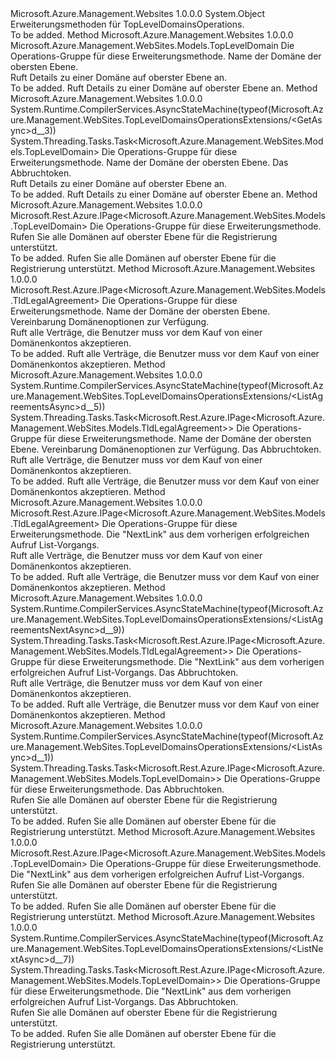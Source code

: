 <Type Name="TopLevelDomainsOperationsExtensions" FullName="Microsoft.Azure.Management.WebSites.TopLevelDomainsOperationsExtensions">
  <TypeSignature Language="C#" Value="public static class TopLevelDomainsOperationsExtensions" />
  <TypeSignature Language="ILAsm" Value=".class public auto ansi abstract sealed beforefieldinit TopLevelDomainsOperationsExtensions extends System.Object" />
  <TypeSignature Language="DocId" Value="T:Microsoft.Azure.Management.WebSites.TopLevelDomainsOperationsExtensions" />
  <TypeSignature Language="VB.NET" Value="Public Module TopLevelDomainsOperationsExtensions" />
  <TypeSignature Language="F#" Value="type TopLevelDomainsOperationsExtensions = class" />
  <AssemblyInfo>
    <AssemblyName>Microsoft.Azure.Management.Websites</AssemblyName>
    <AssemblyVersion>1.0.0.0</AssemblyVersion>
  </AssemblyInfo>
  <Base>
    <BaseTypeName>System.Object</BaseTypeName>
  </Base>
  <Interfaces />
  <Docs>
    <summary>
            Erweiterungsmethoden für TopLevelDomainsOperations.
            </summary>
    <remarks>To be added.</remarks>
  </Docs>
  <Members>
    <Member MemberName="Get">
      <MemberSignature Language="C#" Value="public static Microsoft.Azure.Management.WebSites.Models.TopLevelDomain Get (this Microsoft.Azure.Management.WebSites.ITopLevelDomainsOperations operations, string name);" />
      <MemberSignature Language="ILAsm" Value=".method public static hidebysig class Microsoft.Azure.Management.WebSites.Models.TopLevelDomain Get(class Microsoft.Azure.Management.WebSites.ITopLevelDomainsOperations operations, string name) cil managed" />
      <MemberSignature Language="DocId" Value="M:Microsoft.Azure.Management.WebSites.TopLevelDomainsOperationsExtensions.Get(Microsoft.Azure.Management.WebSites.ITopLevelDomainsOperations,System.String)" />
      <MemberSignature Language="VB.NET" Value="&lt;Extension()&gt;&#xA;Public Function Get (operations As ITopLevelDomainsOperations, name As String) As TopLevelDomain" />
      <MemberSignature Language="F#" Value="static member Get : Microsoft.Azure.Management.WebSites.ITopLevelDomainsOperations * string -&gt; Microsoft.Azure.Management.WebSites.Models.TopLevelDomain" Usage="Microsoft.Azure.Management.WebSites.TopLevelDomainsOperationsExtensions.Get (operations, name)" />
      <MemberType>Method</MemberType>
      <AssemblyInfo>
        <AssemblyName>Microsoft.Azure.Management.Websites</AssemblyName>
        <AssemblyVersion>1.0.0.0</AssemblyVersion>
      </AssemblyInfo>
      <ReturnValue>
        <ReturnType>Microsoft.Azure.Management.WebSites.Models.TopLevelDomain</ReturnType>
      </ReturnValue>
      <Parameters>
        <Parameter Name="operations" Type="Microsoft.Azure.Management.WebSites.ITopLevelDomainsOperations" RefType="this" />
        <Parameter Name="name" Type="System.String" />
      </Parameters>
      <Docs>
        <param name="operations">
            Die Operations-Gruppe für diese Erweiterungsmethode.
            </param>
        <param name="name">
            Name der Domäne der obersten Ebene.
            </param>
        <summary>
            Ruft Details zu einer Domäne auf oberster Ebene an.
            </summary>
        <returns>To be added.</returns>
        <remarks>
            Ruft Details zu einer Domäne auf oberster Ebene an.
            </remarks>
      </Docs>
    </Member>
    <Member MemberName="GetAsync">
      <MemberSignature Language="C#" Value="public static System.Threading.Tasks.Task&lt;Microsoft.Azure.Management.WebSites.Models.TopLevelDomain&gt; GetAsync (this Microsoft.Azure.Management.WebSites.ITopLevelDomainsOperations operations, string name, System.Threading.CancellationToken cancellationToken = null);" />
      <MemberSignature Language="ILAsm" Value=".method public static hidebysig class System.Threading.Tasks.Task`1&lt;class Microsoft.Azure.Management.WebSites.Models.TopLevelDomain&gt; GetAsync(class Microsoft.Azure.Management.WebSites.ITopLevelDomainsOperations operations, string name, valuetype System.Threading.CancellationToken cancellationToken) cil managed" />
      <MemberSignature Language="DocId" Value="M:Microsoft.Azure.Management.WebSites.TopLevelDomainsOperationsExtensions.GetAsync(Microsoft.Azure.Management.WebSites.ITopLevelDomainsOperations,System.String,System.Threading.CancellationToken)" />
      <MemberSignature Language="F#" Value="static member GetAsync : Microsoft.Azure.Management.WebSites.ITopLevelDomainsOperations * string * System.Threading.CancellationToken -&gt; System.Threading.Tasks.Task&lt;Microsoft.Azure.Management.WebSites.Models.TopLevelDomain&gt;" Usage="Microsoft.Azure.Management.WebSites.TopLevelDomainsOperationsExtensions.GetAsync (operations, name, cancellationToken)" />
      <MemberType>Method</MemberType>
      <AssemblyInfo>
        <AssemblyName>Microsoft.Azure.Management.Websites</AssemblyName>
        <AssemblyVersion>1.0.0.0</AssemblyVersion>
      </AssemblyInfo>
      <Attributes>
        <Attribute>
          <AttributeName>System.Runtime.CompilerServices.AsyncStateMachine(typeof(Microsoft.Azure.Management.WebSites.TopLevelDomainsOperationsExtensions/&lt;GetAsync&gt;d__3))</AttributeName>
        </Attribute>
      </Attributes>
      <ReturnValue>
        <ReturnType>System.Threading.Tasks.Task&lt;Microsoft.Azure.Management.WebSites.Models.TopLevelDomain&gt;</ReturnType>
      </ReturnValue>
      <Parameters>
        <Parameter Name="operations" Type="Microsoft.Azure.Management.WebSites.ITopLevelDomainsOperations" RefType="this" />
        <Parameter Name="name" Type="System.String" />
        <Parameter Name="cancellationToken" Type="System.Threading.CancellationToken" />
      </Parameters>
      <Docs>
        <param name="operations">
            Die Operations-Gruppe für diese Erweiterungsmethode.
            </param>
        <param name="name">
            Name der Domäne der obersten Ebene.
            </param>
        <param name="cancellationToken">
            Das Abbruchtoken.
            </param>
        <summary>
            Ruft Details zu einer Domäne auf oberster Ebene an.
            </summary>
        <returns>To be added.</returns>
        <remarks>
            Ruft Details zu einer Domäne auf oberster Ebene an.
            </remarks>
      </Docs>
    </Member>
    <Member MemberName="List">
      <MemberSignature Language="C#" Value="public static Microsoft.Rest.Azure.IPage&lt;Microsoft.Azure.Management.WebSites.Models.TopLevelDomain&gt; List (this Microsoft.Azure.Management.WebSites.ITopLevelDomainsOperations operations);" />
      <MemberSignature Language="ILAsm" Value=".method public static hidebysig class Microsoft.Rest.Azure.IPage`1&lt;class Microsoft.Azure.Management.WebSites.Models.TopLevelDomain&gt; List(class Microsoft.Azure.Management.WebSites.ITopLevelDomainsOperations operations) cil managed" />
      <MemberSignature Language="DocId" Value="M:Microsoft.Azure.Management.WebSites.TopLevelDomainsOperationsExtensions.List(Microsoft.Azure.Management.WebSites.ITopLevelDomainsOperations)" />
      <MemberSignature Language="VB.NET" Value="&lt;Extension()&gt;&#xA;Public Function List (operations As ITopLevelDomainsOperations) As IPage(Of TopLevelDomain)" />
      <MemberSignature Language="F#" Value="static member List : Microsoft.Azure.Management.WebSites.ITopLevelDomainsOperations -&gt; Microsoft.Rest.Azure.IPage&lt;Microsoft.Azure.Management.WebSites.Models.TopLevelDomain&gt;" Usage="Microsoft.Azure.Management.WebSites.TopLevelDomainsOperationsExtensions.List operations" />
      <MemberType>Method</MemberType>
      <AssemblyInfo>
        <AssemblyName>Microsoft.Azure.Management.Websites</AssemblyName>
        <AssemblyVersion>1.0.0.0</AssemblyVersion>
      </AssemblyInfo>
      <ReturnValue>
        <ReturnType>Microsoft.Rest.Azure.IPage&lt;Microsoft.Azure.Management.WebSites.Models.TopLevelDomain&gt;</ReturnType>
      </ReturnValue>
      <Parameters>
        <Parameter Name="operations" Type="Microsoft.Azure.Management.WebSites.ITopLevelDomainsOperations" RefType="this" />
      </Parameters>
      <Docs>
        <param name="operations">
            Die Operations-Gruppe für diese Erweiterungsmethode.
            </param>
        <summary>
            Rufen Sie alle Domänen auf oberster Ebene für die Registrierung unterstützt.
            </summary>
        <returns>To be added.</returns>
        <remarks>
            Rufen Sie alle Domänen auf oberster Ebene für die Registrierung unterstützt.
            </remarks>
      </Docs>
    </Member>
    <Member MemberName="ListAgreements">
      <MemberSignature Language="C#" Value="public static Microsoft.Rest.Azure.IPage&lt;Microsoft.Azure.Management.WebSites.Models.TldLegalAgreement&gt; ListAgreements (this Microsoft.Azure.Management.WebSites.ITopLevelDomainsOperations operations, string name, Microsoft.Azure.Management.WebSites.Models.TopLevelDomainAgreementOption agreementOption);" />
      <MemberSignature Language="ILAsm" Value=".method public static hidebysig class Microsoft.Rest.Azure.IPage`1&lt;class Microsoft.Azure.Management.WebSites.Models.TldLegalAgreement&gt; ListAgreements(class Microsoft.Azure.Management.WebSites.ITopLevelDomainsOperations operations, string name, class Microsoft.Azure.Management.WebSites.Models.TopLevelDomainAgreementOption agreementOption) cil managed" />
      <MemberSignature Language="DocId" Value="M:Microsoft.Azure.Management.WebSites.TopLevelDomainsOperationsExtensions.ListAgreements(Microsoft.Azure.Management.WebSites.ITopLevelDomainsOperations,System.String,Microsoft.Azure.Management.WebSites.Models.TopLevelDomainAgreementOption)" />
      <MemberSignature Language="VB.NET" Value="&lt;Extension()&gt;&#xA;Public Function ListAgreements (operations As ITopLevelDomainsOperations, name As String, agreementOption As TopLevelDomainAgreementOption) As IPage(Of TldLegalAgreement)" />
      <MemberSignature Language="F#" Value="static member ListAgreements : Microsoft.Azure.Management.WebSites.ITopLevelDomainsOperations * string * Microsoft.Azure.Management.WebSites.Models.TopLevelDomainAgreementOption -&gt; Microsoft.Rest.Azure.IPage&lt;Microsoft.Azure.Management.WebSites.Models.TldLegalAgreement&gt;" Usage="Microsoft.Azure.Management.WebSites.TopLevelDomainsOperationsExtensions.ListAgreements (operations, name, agreementOption)" />
      <MemberType>Method</MemberType>
      <AssemblyInfo>
        <AssemblyName>Microsoft.Azure.Management.Websites</AssemblyName>
        <AssemblyVersion>1.0.0.0</AssemblyVersion>
      </AssemblyInfo>
      <ReturnValue>
        <ReturnType>Microsoft.Rest.Azure.IPage&lt;Microsoft.Azure.Management.WebSites.Models.TldLegalAgreement&gt;</ReturnType>
      </ReturnValue>
      <Parameters>
        <Parameter Name="operations" Type="Microsoft.Azure.Management.WebSites.ITopLevelDomainsOperations" RefType="this" />
        <Parameter Name="name" Type="System.String" />
        <Parameter Name="agreementOption" Type="Microsoft.Azure.Management.WebSites.Models.TopLevelDomainAgreementOption" />
      </Parameters>
      <Docs>
        <param name="operations">
            Die Operations-Gruppe für diese Erweiterungsmethode.
            </param>
        <param name="name">
            Name der Domäne der obersten Ebene.
            </param>
        <param name="agreementOption">
            Vereinbarung Domänenoptionen zur Verfügung.
            </param>
        <summary>
            Ruft alle Verträge, die Benutzer muss vor dem Kauf von einer Domänenkontos akzeptieren.
            </summary>
        <returns>To be added.</returns>
        <remarks>
            Ruft alle Verträge, die Benutzer muss vor dem Kauf von einer Domänenkontos akzeptieren.
            </remarks>
      </Docs>
    </Member>
    <Member MemberName="ListAgreementsAsync">
      <MemberSignature Language="C#" Value="public static System.Threading.Tasks.Task&lt;Microsoft.Rest.Azure.IPage&lt;Microsoft.Azure.Management.WebSites.Models.TldLegalAgreement&gt;&gt; ListAgreementsAsync (this Microsoft.Azure.Management.WebSites.ITopLevelDomainsOperations operations, string name, Microsoft.Azure.Management.WebSites.Models.TopLevelDomainAgreementOption agreementOption, System.Threading.CancellationToken cancellationToken = null);" />
      <MemberSignature Language="ILAsm" Value=".method public static hidebysig class System.Threading.Tasks.Task`1&lt;class Microsoft.Rest.Azure.IPage`1&lt;class Microsoft.Azure.Management.WebSites.Models.TldLegalAgreement&gt;&gt; ListAgreementsAsync(class Microsoft.Azure.Management.WebSites.ITopLevelDomainsOperations operations, string name, class Microsoft.Azure.Management.WebSites.Models.TopLevelDomainAgreementOption agreementOption, valuetype System.Threading.CancellationToken cancellationToken) cil managed" />
      <MemberSignature Language="DocId" Value="M:Microsoft.Azure.Management.WebSites.TopLevelDomainsOperationsExtensions.ListAgreementsAsync(Microsoft.Azure.Management.WebSites.ITopLevelDomainsOperations,System.String,Microsoft.Azure.Management.WebSites.Models.TopLevelDomainAgreementOption,System.Threading.CancellationToken)" />
      <MemberSignature Language="F#" Value="static member ListAgreementsAsync : Microsoft.Azure.Management.WebSites.ITopLevelDomainsOperations * string * Microsoft.Azure.Management.WebSites.Models.TopLevelDomainAgreementOption * System.Threading.CancellationToken -&gt; System.Threading.Tasks.Task&lt;Microsoft.Rest.Azure.IPage&lt;Microsoft.Azure.Management.WebSites.Models.TldLegalAgreement&gt;&gt;" Usage="Microsoft.Azure.Management.WebSites.TopLevelDomainsOperationsExtensions.ListAgreementsAsync (operations, name, agreementOption, cancellationToken)" />
      <MemberType>Method</MemberType>
      <AssemblyInfo>
        <AssemblyName>Microsoft.Azure.Management.Websites</AssemblyName>
        <AssemblyVersion>1.0.0.0</AssemblyVersion>
      </AssemblyInfo>
      <Attributes>
        <Attribute>
          <AttributeName>System.Runtime.CompilerServices.AsyncStateMachine(typeof(Microsoft.Azure.Management.WebSites.TopLevelDomainsOperationsExtensions/&lt;ListAgreementsAsync&gt;d__5))</AttributeName>
        </Attribute>
      </Attributes>
      <ReturnValue>
        <ReturnType>System.Threading.Tasks.Task&lt;Microsoft.Rest.Azure.IPage&lt;Microsoft.Azure.Management.WebSites.Models.TldLegalAgreement&gt;&gt;</ReturnType>
      </ReturnValue>
      <Parameters>
        <Parameter Name="operations" Type="Microsoft.Azure.Management.WebSites.ITopLevelDomainsOperations" RefType="this" />
        <Parameter Name="name" Type="System.String" />
        <Parameter Name="agreementOption" Type="Microsoft.Azure.Management.WebSites.Models.TopLevelDomainAgreementOption" />
        <Parameter Name="cancellationToken" Type="System.Threading.CancellationToken" />
      </Parameters>
      <Docs>
        <param name="operations">
            Die Operations-Gruppe für diese Erweiterungsmethode.
            </param>
        <param name="name">
            Name der Domäne der obersten Ebene.
            </param>
        <param name="agreementOption">
            Vereinbarung Domänenoptionen zur Verfügung.
            </param>
        <param name="cancellationToken">
            Das Abbruchtoken.
            </param>
        <summary>
            Ruft alle Verträge, die Benutzer muss vor dem Kauf von einer Domänenkontos akzeptieren.
            </summary>
        <returns>To be added.</returns>
        <remarks>
            Ruft alle Verträge, die Benutzer muss vor dem Kauf von einer Domänenkontos akzeptieren.
            </remarks>
      </Docs>
    </Member>
    <Member MemberName="ListAgreementsNext">
      <MemberSignature Language="C#" Value="public static Microsoft.Rest.Azure.IPage&lt;Microsoft.Azure.Management.WebSites.Models.TldLegalAgreement&gt; ListAgreementsNext (this Microsoft.Azure.Management.WebSites.ITopLevelDomainsOperations operations, string nextPageLink);" />
      <MemberSignature Language="ILAsm" Value=".method public static hidebysig class Microsoft.Rest.Azure.IPage`1&lt;class Microsoft.Azure.Management.WebSites.Models.TldLegalAgreement&gt; ListAgreementsNext(class Microsoft.Azure.Management.WebSites.ITopLevelDomainsOperations operations, string nextPageLink) cil managed" />
      <MemberSignature Language="DocId" Value="M:Microsoft.Azure.Management.WebSites.TopLevelDomainsOperationsExtensions.ListAgreementsNext(Microsoft.Azure.Management.WebSites.ITopLevelDomainsOperations,System.String)" />
      <MemberSignature Language="VB.NET" Value="&lt;Extension()&gt;&#xA;Public Function ListAgreementsNext (operations As ITopLevelDomainsOperations, nextPageLink As String) As IPage(Of TldLegalAgreement)" />
      <MemberSignature Language="F#" Value="static member ListAgreementsNext : Microsoft.Azure.Management.WebSites.ITopLevelDomainsOperations * string -&gt; Microsoft.Rest.Azure.IPage&lt;Microsoft.Azure.Management.WebSites.Models.TldLegalAgreement&gt;" Usage="Microsoft.Azure.Management.WebSites.TopLevelDomainsOperationsExtensions.ListAgreementsNext (operations, nextPageLink)" />
      <MemberType>Method</MemberType>
      <AssemblyInfo>
        <AssemblyName>Microsoft.Azure.Management.Websites</AssemblyName>
        <AssemblyVersion>1.0.0.0</AssemblyVersion>
      </AssemblyInfo>
      <ReturnValue>
        <ReturnType>Microsoft.Rest.Azure.IPage&lt;Microsoft.Azure.Management.WebSites.Models.TldLegalAgreement&gt;</ReturnType>
      </ReturnValue>
      <Parameters>
        <Parameter Name="operations" Type="Microsoft.Azure.Management.WebSites.ITopLevelDomainsOperations" RefType="this" />
        <Parameter Name="nextPageLink" Type="System.String" />
      </Parameters>
      <Docs>
        <param name="operations">
            Die Operations-Gruppe für diese Erweiterungsmethode.
            </param>
        <param name="nextPageLink">
            Die "NextLink" aus dem vorherigen erfolgreichen Aufruf List-Vorgangs.
            </param>
        <summary>
            Ruft alle Verträge, die Benutzer muss vor dem Kauf von einer Domänenkontos akzeptieren.
            </summary>
        <returns>To be added.</returns>
        <remarks>
            Ruft alle Verträge, die Benutzer muss vor dem Kauf von einer Domänenkontos akzeptieren.
            </remarks>
      </Docs>
    </Member>
    <Member MemberName="ListAgreementsNextAsync">
      <MemberSignature Language="C#" Value="public static System.Threading.Tasks.Task&lt;Microsoft.Rest.Azure.IPage&lt;Microsoft.Azure.Management.WebSites.Models.TldLegalAgreement&gt;&gt; ListAgreementsNextAsync (this Microsoft.Azure.Management.WebSites.ITopLevelDomainsOperations operations, string nextPageLink, System.Threading.CancellationToken cancellationToken = null);" />
      <MemberSignature Language="ILAsm" Value=".method public static hidebysig class System.Threading.Tasks.Task`1&lt;class Microsoft.Rest.Azure.IPage`1&lt;class Microsoft.Azure.Management.WebSites.Models.TldLegalAgreement&gt;&gt; ListAgreementsNextAsync(class Microsoft.Azure.Management.WebSites.ITopLevelDomainsOperations operations, string nextPageLink, valuetype System.Threading.CancellationToken cancellationToken) cil managed" />
      <MemberSignature Language="DocId" Value="M:Microsoft.Azure.Management.WebSites.TopLevelDomainsOperationsExtensions.ListAgreementsNextAsync(Microsoft.Azure.Management.WebSites.ITopLevelDomainsOperations,System.String,System.Threading.CancellationToken)" />
      <MemberSignature Language="F#" Value="static member ListAgreementsNextAsync : Microsoft.Azure.Management.WebSites.ITopLevelDomainsOperations * string * System.Threading.CancellationToken -&gt; System.Threading.Tasks.Task&lt;Microsoft.Rest.Azure.IPage&lt;Microsoft.Azure.Management.WebSites.Models.TldLegalAgreement&gt;&gt;" Usage="Microsoft.Azure.Management.WebSites.TopLevelDomainsOperationsExtensions.ListAgreementsNextAsync (operations, nextPageLink, cancellationToken)" />
      <MemberType>Method</MemberType>
      <AssemblyInfo>
        <AssemblyName>Microsoft.Azure.Management.Websites</AssemblyName>
        <AssemblyVersion>1.0.0.0</AssemblyVersion>
      </AssemblyInfo>
      <Attributes>
        <Attribute>
          <AttributeName>System.Runtime.CompilerServices.AsyncStateMachine(typeof(Microsoft.Azure.Management.WebSites.TopLevelDomainsOperationsExtensions/&lt;ListAgreementsNextAsync&gt;d__9))</AttributeName>
        </Attribute>
      </Attributes>
      <ReturnValue>
        <ReturnType>System.Threading.Tasks.Task&lt;Microsoft.Rest.Azure.IPage&lt;Microsoft.Azure.Management.WebSites.Models.TldLegalAgreement&gt;&gt;</ReturnType>
      </ReturnValue>
      <Parameters>
        <Parameter Name="operations" Type="Microsoft.Azure.Management.WebSites.ITopLevelDomainsOperations" RefType="this" />
        <Parameter Name="nextPageLink" Type="System.String" />
        <Parameter Name="cancellationToken" Type="System.Threading.CancellationToken" />
      </Parameters>
      <Docs>
        <param name="operations">
            Die Operations-Gruppe für diese Erweiterungsmethode.
            </param>
        <param name="nextPageLink">
            Die "NextLink" aus dem vorherigen erfolgreichen Aufruf List-Vorgangs.
            </param>
        <param name="cancellationToken">
            Das Abbruchtoken.
            </param>
        <summary>
            Ruft alle Verträge, die Benutzer muss vor dem Kauf von einer Domänenkontos akzeptieren.
            </summary>
        <returns>To be added.</returns>
        <remarks>
            Ruft alle Verträge, die Benutzer muss vor dem Kauf von einer Domänenkontos akzeptieren.
            </remarks>
      </Docs>
    </Member>
    <Member MemberName="ListAsync">
      <MemberSignature Language="C#" Value="public static System.Threading.Tasks.Task&lt;Microsoft.Rest.Azure.IPage&lt;Microsoft.Azure.Management.WebSites.Models.TopLevelDomain&gt;&gt; ListAsync (this Microsoft.Azure.Management.WebSites.ITopLevelDomainsOperations operations, System.Threading.CancellationToken cancellationToken = null);" />
      <MemberSignature Language="ILAsm" Value=".method public static hidebysig class System.Threading.Tasks.Task`1&lt;class Microsoft.Rest.Azure.IPage`1&lt;class Microsoft.Azure.Management.WebSites.Models.TopLevelDomain&gt;&gt; ListAsync(class Microsoft.Azure.Management.WebSites.ITopLevelDomainsOperations operations, valuetype System.Threading.CancellationToken cancellationToken) cil managed" />
      <MemberSignature Language="DocId" Value="M:Microsoft.Azure.Management.WebSites.TopLevelDomainsOperationsExtensions.ListAsync(Microsoft.Azure.Management.WebSites.ITopLevelDomainsOperations,System.Threading.CancellationToken)" />
      <MemberSignature Language="F#" Value="static member ListAsync : Microsoft.Azure.Management.WebSites.ITopLevelDomainsOperations * System.Threading.CancellationToken -&gt; System.Threading.Tasks.Task&lt;Microsoft.Rest.Azure.IPage&lt;Microsoft.Azure.Management.WebSites.Models.TopLevelDomain&gt;&gt;" Usage="Microsoft.Azure.Management.WebSites.TopLevelDomainsOperationsExtensions.ListAsync (operations, cancellationToken)" />
      <MemberType>Method</MemberType>
      <AssemblyInfo>
        <AssemblyName>Microsoft.Azure.Management.Websites</AssemblyName>
        <AssemblyVersion>1.0.0.0</AssemblyVersion>
      </AssemblyInfo>
      <Attributes>
        <Attribute>
          <AttributeName>System.Runtime.CompilerServices.AsyncStateMachine(typeof(Microsoft.Azure.Management.WebSites.TopLevelDomainsOperationsExtensions/&lt;ListAsync&gt;d__1))</AttributeName>
        </Attribute>
      </Attributes>
      <ReturnValue>
        <ReturnType>System.Threading.Tasks.Task&lt;Microsoft.Rest.Azure.IPage&lt;Microsoft.Azure.Management.WebSites.Models.TopLevelDomain&gt;&gt;</ReturnType>
      </ReturnValue>
      <Parameters>
        <Parameter Name="operations" Type="Microsoft.Azure.Management.WebSites.ITopLevelDomainsOperations" RefType="this" />
        <Parameter Name="cancellationToken" Type="System.Threading.CancellationToken" />
      </Parameters>
      <Docs>
        <param name="operations">
            Die Operations-Gruppe für diese Erweiterungsmethode.
            </param>
        <param name="cancellationToken">
            Das Abbruchtoken.
            </param>
        <summary>
            Rufen Sie alle Domänen auf oberster Ebene für die Registrierung unterstützt.
            </summary>
        <returns>To be added.</returns>
        <remarks>
            Rufen Sie alle Domänen auf oberster Ebene für die Registrierung unterstützt.
            </remarks>
      </Docs>
    </Member>
    <Member MemberName="ListNext">
      <MemberSignature Language="C#" Value="public static Microsoft.Rest.Azure.IPage&lt;Microsoft.Azure.Management.WebSites.Models.TopLevelDomain&gt; ListNext (this Microsoft.Azure.Management.WebSites.ITopLevelDomainsOperations operations, string nextPageLink);" />
      <MemberSignature Language="ILAsm" Value=".method public static hidebysig class Microsoft.Rest.Azure.IPage`1&lt;class Microsoft.Azure.Management.WebSites.Models.TopLevelDomain&gt; ListNext(class Microsoft.Azure.Management.WebSites.ITopLevelDomainsOperations operations, string nextPageLink) cil managed" />
      <MemberSignature Language="DocId" Value="M:Microsoft.Azure.Management.WebSites.TopLevelDomainsOperationsExtensions.ListNext(Microsoft.Azure.Management.WebSites.ITopLevelDomainsOperations,System.String)" />
      <MemberSignature Language="VB.NET" Value="&lt;Extension()&gt;&#xA;Public Function ListNext (operations As ITopLevelDomainsOperations, nextPageLink As String) As IPage(Of TopLevelDomain)" />
      <MemberSignature Language="F#" Value="static member ListNext : Microsoft.Azure.Management.WebSites.ITopLevelDomainsOperations * string -&gt; Microsoft.Rest.Azure.IPage&lt;Microsoft.Azure.Management.WebSites.Models.TopLevelDomain&gt;" Usage="Microsoft.Azure.Management.WebSites.TopLevelDomainsOperationsExtensions.ListNext (operations, nextPageLink)" />
      <MemberType>Method</MemberType>
      <AssemblyInfo>
        <AssemblyName>Microsoft.Azure.Management.Websites</AssemblyName>
        <AssemblyVersion>1.0.0.0</AssemblyVersion>
      </AssemblyInfo>
      <ReturnValue>
        <ReturnType>Microsoft.Rest.Azure.IPage&lt;Microsoft.Azure.Management.WebSites.Models.TopLevelDomain&gt;</ReturnType>
      </ReturnValue>
      <Parameters>
        <Parameter Name="operations" Type="Microsoft.Azure.Management.WebSites.ITopLevelDomainsOperations" RefType="this" />
        <Parameter Name="nextPageLink" Type="System.String" />
      </Parameters>
      <Docs>
        <param name="operations">
            Die Operations-Gruppe für diese Erweiterungsmethode.
            </param>
        <param name="nextPageLink">
            Die "NextLink" aus dem vorherigen erfolgreichen Aufruf List-Vorgangs.
            </param>
        <summary>
            Rufen Sie alle Domänen auf oberster Ebene für die Registrierung unterstützt.
            </summary>
        <returns>To be added.</returns>
        <remarks>
            Rufen Sie alle Domänen auf oberster Ebene für die Registrierung unterstützt.
            </remarks>
      </Docs>
    </Member>
    <Member MemberName="ListNextAsync">
      <MemberSignature Language="C#" Value="public static System.Threading.Tasks.Task&lt;Microsoft.Rest.Azure.IPage&lt;Microsoft.Azure.Management.WebSites.Models.TopLevelDomain&gt;&gt; ListNextAsync (this Microsoft.Azure.Management.WebSites.ITopLevelDomainsOperations operations, string nextPageLink, System.Threading.CancellationToken cancellationToken = null);" />
      <MemberSignature Language="ILAsm" Value=".method public static hidebysig class System.Threading.Tasks.Task`1&lt;class Microsoft.Rest.Azure.IPage`1&lt;class Microsoft.Azure.Management.WebSites.Models.TopLevelDomain&gt;&gt; ListNextAsync(class Microsoft.Azure.Management.WebSites.ITopLevelDomainsOperations operations, string nextPageLink, valuetype System.Threading.CancellationToken cancellationToken) cil managed" />
      <MemberSignature Language="DocId" Value="M:Microsoft.Azure.Management.WebSites.TopLevelDomainsOperationsExtensions.ListNextAsync(Microsoft.Azure.Management.WebSites.ITopLevelDomainsOperations,System.String,System.Threading.CancellationToken)" />
      <MemberSignature Language="F#" Value="static member ListNextAsync : Microsoft.Azure.Management.WebSites.ITopLevelDomainsOperations * string * System.Threading.CancellationToken -&gt; System.Threading.Tasks.Task&lt;Microsoft.Rest.Azure.IPage&lt;Microsoft.Azure.Management.WebSites.Models.TopLevelDomain&gt;&gt;" Usage="Microsoft.Azure.Management.WebSites.TopLevelDomainsOperationsExtensions.ListNextAsync (operations, nextPageLink, cancellationToken)" />
      <MemberType>Method</MemberType>
      <AssemblyInfo>
        <AssemblyName>Microsoft.Azure.Management.Websites</AssemblyName>
        <AssemblyVersion>1.0.0.0</AssemblyVersion>
      </AssemblyInfo>
      <Attributes>
        <Attribute>
          <AttributeName>System.Runtime.CompilerServices.AsyncStateMachine(typeof(Microsoft.Azure.Management.WebSites.TopLevelDomainsOperationsExtensions/&lt;ListNextAsync&gt;d__7))</AttributeName>
        </Attribute>
      </Attributes>
      <ReturnValue>
        <ReturnType>System.Threading.Tasks.Task&lt;Microsoft.Rest.Azure.IPage&lt;Microsoft.Azure.Management.WebSites.Models.TopLevelDomain&gt;&gt;</ReturnType>
      </ReturnValue>
      <Parameters>
        <Parameter Name="operations" Type="Microsoft.Azure.Management.WebSites.ITopLevelDomainsOperations" RefType="this" />
        <Parameter Name="nextPageLink" Type="System.String" />
        <Parameter Name="cancellationToken" Type="System.Threading.CancellationToken" />
      </Parameters>
      <Docs>
        <param name="operations">
            Die Operations-Gruppe für diese Erweiterungsmethode.
            </param>
        <param name="nextPageLink">
            Die "NextLink" aus dem vorherigen erfolgreichen Aufruf List-Vorgangs.
            </param>
        <param name="cancellationToken">
            Das Abbruchtoken.
            </param>
        <summary>
            Rufen Sie alle Domänen auf oberster Ebene für die Registrierung unterstützt.
            </summary>
        <returns>To be added.</returns>
        <remarks>
            Rufen Sie alle Domänen auf oberster Ebene für die Registrierung unterstützt.
            </remarks>
      </Docs>
    </Member>
  </Members>
</Type>